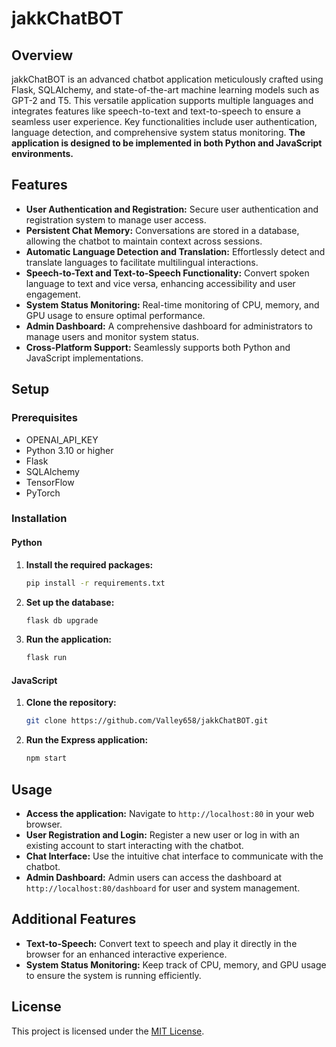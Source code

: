 # jakkChatBOT

## Overview
jakkChatBOT is an advanced chatbot application meticulously crafted using Flask, SQLAlchemy, and state-of-the-art machine learning models such as GPT-2 and T5. This versatile application supports multiple languages and integrates features like speech-to-text and text-to-speech to ensure a seamless user experience. Key functionalities include user authentication, language detection, and comprehensive system status monitoring. **The application is designed to be implemented in both Python and JavaScript environments.**

## Features
- **User Authentication and Registration:** Secure user authentication and registration system to manage user access.
- **Persistent Chat Memory:** Conversations are stored in a database, allowing the chatbot to maintain context across sessions.
- **Automatic Language Detection and Translation:** Effortlessly detect and translate languages to facilitate multilingual interactions.
- **Speech-to-Text and Text-to-Speech Functionality:** Convert spoken language to text and vice versa, enhancing accessibility and user engagement.
- **System Status Monitoring:** Real-time monitoring of CPU, memory, and GPU usage to ensure optimal performance.
- **Admin Dashboard:** A comprehensive dashboard for administrators to manage users and monitor system status.
- **Cross-Platform Support:** Seamlessly supports both Python and JavaScript implementations.

## Setup

### Prerequisites
- OPENAI_API_KEY
- Python 3.10 or higher
- Flask
- SQLAlchemy
- TensorFlow
- PyTorch

### Installation

#### Python
1. **Install the required packages:**
    ```sh
    pip install -r requirements.txt
    ```

2. **Set up the database:**
    ```sh
    flask db upgrade
    ```

3. **Run the application:**
    ```sh
    flask run
    ```

#### JavaScript
1. **Clone the repository:**
    ```sh
    git clone https://github.com/Valley658/jakkChatBOT.git
    ```

2. **Run the Express application:**
    ```sh
    npm start
    ```

## Usage
- **Access the application:** Navigate to `http://localhost:80` in your web browser.
- **User Registration and Login:** Register a new user or log in with an existing account to start interacting with the chatbot.
- **Chat Interface:** Use the intuitive chat interface to communicate with the chatbot.
- **Admin Dashboard:** Admin users can access the dashboard at `http://localhost:80/dashboard` for user and system management.

## Additional Features
- **Text-to-Speech:** Convert text to speech and play it directly in the browser for an enhanced interactive experience.
- **System Status Monitoring:** Keep track of CPU, memory, and GPU usage to ensure the system is running efficiently.

## License
This project is licensed under the [MIT License](LICENSE).
